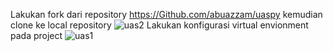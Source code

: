 Lakukan fork dari repository https://Github.com/abuazzam/uaspy kemudian clone ke local repository
![uas2](https://user-images.githubusercontent.com/46735903/55851922-00942e80-5b85-11e9-88b9-781d83b07d06.png)
Lakukan konfigurasi virtual envionment pada project
![uas1](https://user-images.githubusercontent.com/46735903/55851961-320cfa00-5b85-11e9-940f-0b8daee8a340.png)
